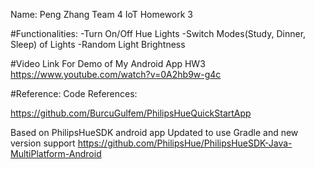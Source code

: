 Name: Peng Zhang
Team 4
IoT Homework 3

#Functionalities:
-Turn On/Off Hue Lights
-Switch Modes(Study, Dinner, Sleep) of Lights
-Random Light Brightness

#Video Link For Demo of My Android App HW3
https://www.youtube.com/watch?v=0A2hb9w-g4c

#Reference:
Code References:

https://github.com/BurcuGulfem/PhilipsHueQuickStartApp

Based on PhilipsHueSDK android app
Updated to use Gradle and new version support
https://github.com/PhilipsHue/PhilipsHueSDK-Java-MultiPlatform-Android
